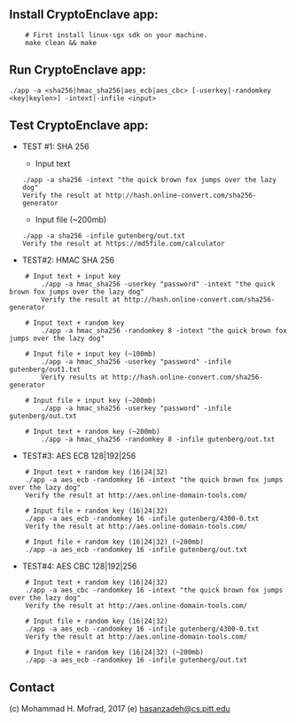 ## Install CryptoEnclave app:
~~~~
	# First install linux-sgx sdk on your machine.
	make clean && make
~~~~

## Run CryptoEnclave app:
~~~~
./app -a <sha256|hmac_sha256|aes_ecb|aes_cbc> [-userkey|-randomkey <key|keylen>] -intext|-infile <input>
~~~~

## Test CryptoEnclave app:	
* TEST #1: SHA 256

	* Input text
	~~~~
	./app -a sha256 -intext "the quick brown fox jumps over the lazy dog"
	Verify the result at http://hash.online-convert.com/sha256-generator
	~~~~
	
	* Input file (~200mb)
	~~~~
	./app -a sha256 -infile gutenberg/out.txt
	Verify the result at https://md5file.com/calculator
	~~~~

* TEST#2: HMAC SHA 256
~~~~
	# Input text + input key
		./app -a hmac_sha256 -userkey "password" -intext "the quick brown fox jumps over the lazy dog"
		Verify the result at http://hash.online-convert.com/sha256-generator
		
	# Input text + random key	
		./app -a hmac_sha256 -randomkey 8 -intext "the quick brown fox jumps over the lazy dog"

	# Input file + input key (~100mb)
		./app -a hmac_sha256 -userkey "password" -infile gutenberg/out1.txt
		Verify results at http://hash.online-convert.com/sha256-generator

	# Input file + input key (~200mb)
		./app -a hmac_sha256 -userkey "password" -infile gutenberg/out.txt
		
	# Input text + random key (~200mb)
		./app -a hmac_sha256 -randomkey 8 -infile gutenberg/out.txt
~~~~

* TEST#3: AES ECB 128|192|256
~~~~
	# Input text + random key (16|24|32)
	./app -a aes_ecb -randomkey 16 -intext "the quick brown fox jumps over the lazy dog"
	Verify the result at http://aes.online-domain-tools.com/
	
	# Input file + random key (16|24|32)
	./app -a aes_ecb -randomkey 16 -infile gutenberg/4300-0.txt
	Verify the result at http://aes.online-domain-tools.com/
	
	# Input file + random key (16|24|32) (~200mb)
	./app -a aes_ecb -randomkey 16 -infile gutenberg/out.txt
~~~~

* TEST#4: AES CBC 128|192|256
~~~~
	# Input text + random key (16|24|32)
	./app -a aes_cbc -randomkey 16 -intext "the quick brown fox jumps over the lazy dog"
	Verify the result at http://aes.online-domain-tools.com/
	
	# Input file + random key (16|24|32)
	./app -a aes_ecb -randomkey 16 -infile gutenberg/4300-0.txt
	Verify the result at http://aes.online-domain-tools.com/

	# Input file + random key (16|24|32) (~200mb)
	./app -a aes_ecb -randomkey 16 -infile gutenberg/out.txt
~~~~

## Contact
(c) Mohammad H. Mofrad, 2017
(e) hasanzadeh@cs.pitt.edu
